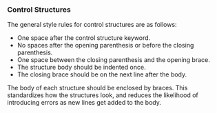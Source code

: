 ### Control Structures

The general style rules for control structures are as follows:

* One space after the control structure keyword.
* No spaces after the opening parenthesis or before the closing parenthesis.
* One space between the closing parenthesis and the opening brace.
* The structure body should be indented once.
* The closing brace should be on the next line after the body.

The body of each structure should be enclosed by braces. This standardizes how the structures look, and reduces the likelihood of introducing errors as new lines get added to the body.